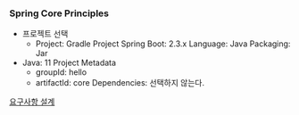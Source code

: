 ### Spring Core Principles

- 프로젝트 선택
  - Project: Gradle Project Spring Boot: 2.3.x Language: Java Packaging: Jar
- Java: 11 Project Metadata
  - groupId: hello
  - artifactId: core Dependencies: 선택하지 않는다.

[요구사항 설계](docs/md/01.요구사항_설계.md)
